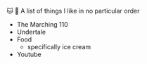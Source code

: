 :cat: :speech_balloon:
A list of things I like in no particular order
* The Marching 110
* Undertale
* Food
  * specifically ice cream
* Youtube
